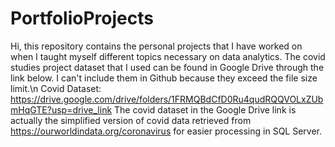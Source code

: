 # PortfolioProjects
Hi, this repository contains the personal projects that I have worked on when I taught myself different topics necessary on data analytics. The covid studies project dataset that I used can be found in Google Drive through the link below. I can't include them in Github because they exceed the file size limit.\n
Covid Dataset: https://drive.google.com/drive/folders/1FRMQBdCfD0Ru4qudRQQVOLxZUbmHqGTE?usp=drive_link
The covid dataset in the Google Drive link is actually the simplified version of covid data retrieved from https://ourworldindata.org/coronavirus for easier processing in SQL Server.
